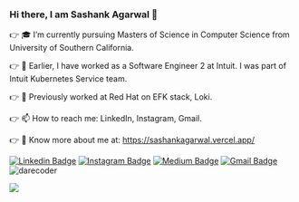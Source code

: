 ### Hi there, I am Sashank Agarwal 👋

<!--
**sasagarw/sasagarw** is a ✨ _special_ ✨ repository because its `README.md` (this file) appears on your GitHub profile.

Here are some ideas to get you started:

- 🔭 I’m currently working on ...
- 🌱 I’m currently learning ...
- 👯 I’m looking to collaborate on ...
- 🤔 I’m looking for help with ...
- 💬 Ask me about ...
- 📫 How to reach me: ...
- 😄 Pronouns: ...
- ⚡ Fun fact: ...
-->

:point_right: 🎓 I’m currently pursuing Masters of Science in Computer Science from University of Southern California.

:point_right: 🌱 Earlier, I have worked as a Software Engineer 2 at Intuit. I was part of Intuit Kubernetes Service team.

:point_right: 🌱 Previously worked at Red Hat on EFK stack, Loki.

:point_right: 📫 How to reach me: LinkedIn, Instagram, Gmail.

:point_right: 🔭 Know more about me at: https://sashankagarwal.vercel.app/

[![Linkedin Badge](https://img.shields.io/badge/-SashankAgarwal-blue?style=flat-square&logo=Linkedin&logoColor=white&link=https://www.linkedin.com/in/sashank-agarwal-0a1035143/)](https://www.linkedin.com/in/sashank-agarwal-0a1035143/)
[![Instagram Badge](https://img.shields.io/badge/-SashankAgarwal-purple?style=flat-square&logo=instagram&logoColor=white&link=https://www.instagram.com/sashankagarwal/)](https://www.instagram.com/sashankagarwal)
[![Medium Badge](https://img.shields.io/badge/-@sashankagarwal-03a57a?style=flat-square&labelColor=000000&logo=Medium&link=https://medium.com/@sashankagarwal/)](https://medium.com/@sashankagarwal)
[![Gmail Badge](https://img.shields.io/badge/-sashankagarwal97@gmail.com-c14438?style=flat-square&logo=Gmail&logoColor=white&link=mailto:sashankagarwal97@gmail.com)](mailto:sashankagarwal97@gmail.com)
<img src="https://komarev.com/ghpvc/?username=sasagarw" alt="darecoder"/>

  <img src="https://github-readme-stats.vercel.app/api?username=sasagarw&&show_icons=true&title_color=ffffff&icon_color=bb2acf&text_color=daf7dc&bg_color=191919">
